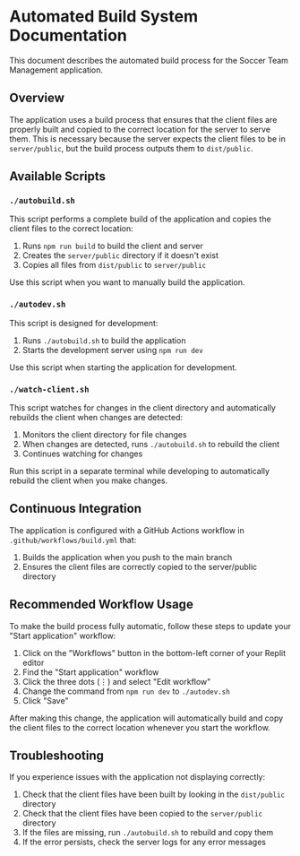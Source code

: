 # Automated Build System Documentation

This document describes the automated build process for the Soccer Team Management application.

## Overview

The application uses a build process that ensures that the client files are properly built and copied to the correct location for the server to serve them. This is necessary because the server expects the client files to be in `server/public`, but the build process outputs them to `dist/public`.

## Available Scripts

### `./autobuild.sh`

This script performs a complete build of the application and copies the client files to the correct location:

1. Runs `npm run build` to build the client and server
2. Creates the `server/public` directory if it doesn't exist
3. Copies all files from `dist/public` to `server/public`

Use this script when you want to manually build the application.

### `./autodev.sh`

This script is designed for development:

1. Runs `./autobuild.sh` to build the application
2. Starts the development server using `npm run dev`

Use this script when starting the application for development.

### `./watch-client.sh`

This script watches for changes in the client directory and automatically rebuilds the client when changes are detected:

1. Monitors the client directory for file changes
2. When changes are detected, runs `./autobuild.sh` to rebuild the client
3. Continues watching for changes

Run this script in a separate terminal while developing to automatically rebuild the client when you make changes.

## Continuous Integration

The application is configured with a GitHub Actions workflow in `.github/workflows/build.yml` that:

1. Builds the application when you push to the main branch
2. Ensures the client files are correctly copied to the server/public directory

## Recommended Workflow Usage

To make the build process fully automatic, follow these steps to update your "Start application" workflow:

1. Click on the "Workflows" button in the bottom-left corner of your Replit editor
2. Find the "Start application" workflow
3. Click the three dots (⋮) and select "Edit workflow"
4. Change the command from `npm run dev` to `./autodev.sh`
5. Click "Save"

After making this change, the application will automatically build and copy the client files to the correct location whenever you start the workflow.

## Troubleshooting

If you experience issues with the application not displaying correctly:

1. Check that the client files have been built by looking in the `dist/public` directory
2. Check that the client files have been copied to the `server/public` directory
3. If the files are missing, run `./autobuild.sh` to rebuild and copy them
4. If the error persists, check the server logs for any error messages
